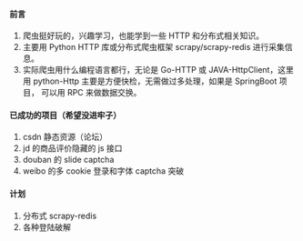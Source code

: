 #### 前言
1. 爬虫挺好玩的，兴趣学习，也能学到一些 HTTP 和分布式相关知识。
2. 主要用 Python HTTP 库或分布式爬虫框架 scrapy/scrapy-redis 进行采集信息。
3. 实际爬虫用什么编程语言都行，无论是 Go-HTTP 或 JAVA-HttpClient，这里用 python-Http 主要是方便快检，无需做过多处理，如果是 SpringBoot 项目，
   可以用 RPC 来做数据交换。

#### 已成功的项目（希望没进牢子）
1. csdn 静态资源（论坛）
2. jd 的商品评价隐藏的 js 接口
3. douban 的 slide captcha
4. weibo 的多 cookie 登录和字体 captcha 突破

#### 计划
1. 分布式 scrapy-redis
2. 各种登陆破解
